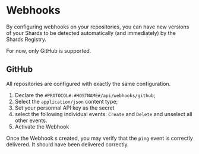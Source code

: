 # Webhooks

By configuring webhooks on your repositories, you can have new versions of your
Shards to be detected automatically (and immediately) by the Shards Registry.

For now, only GitHub is supported.

## GitHub

All repositories are configured with exactly the same configuration.

1. Declare the `#PROTOCOL#:#HOSTNAME#/api/webhooks/github`;
2. Select the `application/json` content type;
3. Set your personnal API key as the secret
4. select the following individual events: `Create` and `Delete` and unselect
   all other events.
5. Activate the Webhook

Once the Webhook s created, you may verify that the `ping` event is correctly
delivered. It should have been delivered correctly.
